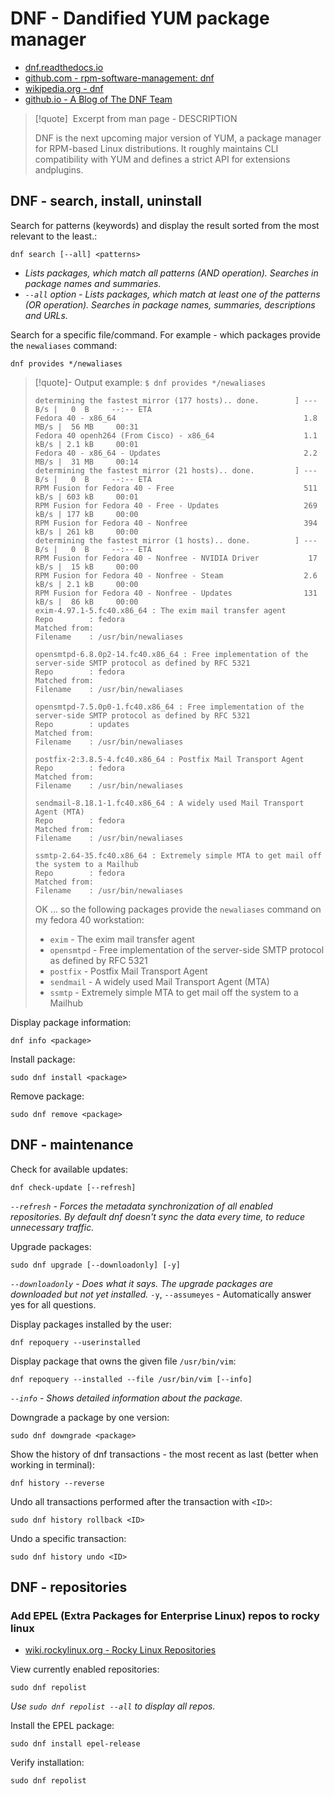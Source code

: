 # DNF - Dandified YUM package manager

- [dnf.readthedocs.io](https://dnf.readthedocs.io)
- [github.com - rpm-software-management: dnf](https://github.com/rpm-software-management/dnf)
- [wikipedia.org - dnf](https://en.wikipedia.org/wiki/DNF_(software))
- [github.io - A Blog of The DNF Team](https://rpm-software-management.github.io)

> [!quote] &nbsp;Excerpt from man page - DESCRIPTION
> 
> DNF is the next upcoming major version of YUM, a package manager for RPM-based Linux distributions. It roughly maintains CLI compatibility with YUM and defines a strict API for extensions andplugins.

## DNF - search, install, uninstall

Search for patterns (keywords) and display the result sorted from the most relevant to the least.:
```
dnf search [--all] <patterns>
```
- _Lists packages, which match all patterns (AND operation). Searches in package names and summaries._
- _`--all` option - Lists packages, which match at least one of the patterns (OR operation). Searches in package names, summaries, descriptions and URLs._

Search for a specific file/command. For example - which packages provide the `newaliases` command:
```shell
dnf provides */newaliases
```

> [!quote]- Output example: `$ dnf provides */newaliases`
> ```
> determining the fastest mirror (177 hosts).. done.        ] ---  B/s |   0  B     --:-- ETA
> Fedora 40 - x86_64                                          1.8 MB/s |  56 MB     00:31
> Fedora 40 openh264 (From Cisco) - x86_64                    1.1 kB/s | 2.1 kB     00:01
> Fedora 40 - x86_64 - Updates                                2.2 MB/s |  31 MB     00:14
> determining the fastest mirror (21 hosts).. done.         ] ---  B/s |   0  B     --:-- ETA
> RPM Fusion for Fedora 40 - Free                             511 kB/s | 603 kB     00:01
> RPM Fusion for Fedora 40 - Free - Updates                   269 kB/s | 177 kB     00:00
> RPM Fusion for Fedora 40 - Nonfree                          394 kB/s | 261 kB     00:00
> determining the fastest mirror (1 hosts).. done.          ] ---  B/s |   0  B     --:-- ETA
> RPM Fusion for Fedora 40 - Nonfree - NVIDIA Driver           17 kB/s |  15 kB     00:00
> RPM Fusion for Fedora 40 - Nonfree - Steam                  2.6 kB/s | 2.1 kB     00:00
> RPM Fusion for Fedora 40 - Nonfree - Updates                131 kB/s |  86 kB     00:00
> exim-4.97.1-5.fc40.x86_64 : The exim mail transfer agent
> Repo        : fedora
> Matched from:
> Filename    : /usr/bin/newaliases
> 
> opensmtpd-6.8.0p2-14.fc40.x86_64 : Free implementation of the server-side SMTP protocol as defined by RFC 5321
> Repo        : fedora
> Matched from:
> Filename    : /usr/bin/newaliases
> 
> opensmtpd-7.5.0p0-1.fc40.x86_64 : Free implementation of the server-side SMTP protocol as defined by RFC 5321
> Repo        : updates
> Matched from:
> Filename    : /usr/bin/newaliases
> 
> postfix-2:3.8.5-4.fc40.x86_64 : Postfix Mail Transport Agent
> Repo        : fedora
> Matched from:
> Filename    : /usr/bin/newaliases
> 
> sendmail-8.18.1-1.fc40.x86_64 : A widely used Mail Transport Agent (MTA)
> Repo        : fedora
> Matched from:
> Filename    : /usr/bin/newaliases
> 
> ssmtp-2.64-35.fc40.x86_64 : Extremely simple MTA to get mail off the system to a Mailhub
> Repo        : fedora
> Matched from:
> Filename    : /usr/bin/newaliases
> ```
> 
> OK ... so the following packages provide the `newaliases` command on my fedora 40 workstation:
> - `exim` - The exim mail transfer agent
> - `opensmtpd` - Free implementation of the server-side SMTP protocol as defined by RFC 5321
> - `postfix` - Postfix Mail Transport Agent
> - `sendmail` - A widely used Mail Transport Agent (MTA)
> - `ssmtp` - Extremely simple MTA to get mail off the system to a Mailhub

Display package information:
```
dnf info <package>
```

Install package:
```
sudo dnf install <package>
```

Remove package:
```
sudo dnf remove <package>
```

## DNF - maintenance

Check for available updates:
```
dnf check-update [--refresh]
```
_`--refresh` - Forces the metadata synchronization of all enabled repositories. By default dnf doesn't sync the data every time, to reduce unnecessary traffic._

Upgrade packages:
```
sudo dnf upgrade [--downloadonly] [-y]
```
_`--downloadonly` - Does what it says. The upgrade packages are downloaded but not yet installed._
`-y`, `--assumeyes` - Automatically answer yes for all questions.

Display packages installed by the user:
```
dnf repoquery --userinstalled
```

Display package that owns the given file `/usr/bin/vim`:
```
dnf repoquery --installed --file /usr/bin/vim [--info]
```
_`--info` -  Shows detailed information about the package._

Downgrade a package by one version:
```
sudo dnf downgrade <package>
```

Show the history of dnf transactions - the most recent as last (better when working in terminal):
```
dnf history --reverse
```

Undo all transactions performed after the transaction with `<ID>`:
```
sudo dnf history rollback <ID>
```

Undo a specific transaction:
```
sudo dnf history undo <ID>
```

## DNF - repositories

### Add EPEL (Extra Packages for Enterprise Linux) repos to rocky linux

- [wiki.rockylinux.org - Rocky Linux Repositories](https://wiki.rockylinux.org/rocky/repo/)

View currently enabled repositories:
```shell
sudo dnf repolist
```
_Use `sudo dnf repolist --all` to display all repos._

Install the EPEL package:
```shell
sudo dnf install epel-release
```

Verify installation:
```shell
sudo dnf repolist
```
